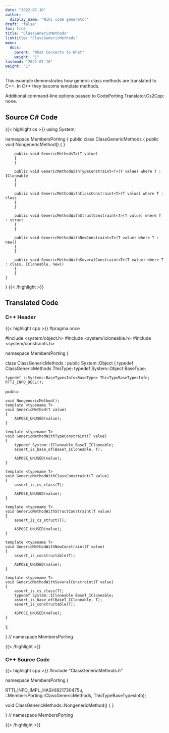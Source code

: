 ```yaml
---
date: "2022-07-10"
author:
  display_name: "Wiki code generator"
draft: "false"
toc: true
title: "ClassGenericMethods"
linktitle: "ClassGenericMethods"
menu:
  docs:
    parent: "What Converts to What"
    weight: "1"
lastmod: "2022-07-10"
weight: "1"
---
```


This example demonstrates how generic class methods are translated to C++. In C++ they become template methods.

Additional command-line options passed to CodePorting.Translator.Cs2Cpp: none.

## Source C# Code ##

{{< highlight cs >}}
using System;

namespace MembersPorting
{
    public class ClassGenericMethods
    {
        public void NongenericMethod()
        {
        }

        public void GenericMethod<T>(T value)
        {
        }

        public void GenericMethodWithTypeConstraint<T>(T value) where T : ICloneable
        {
        }

        public void GenericMethodWithClassConstraint<T>(T value) where T : class
        {
        }

        public void GenericMethodWithStructConstraint<T>(T value) where T : struct
        {
        }

        public void GenericMethodWithNewConstraint<T>(T value) where T : new()
        {
        }

        public void GenericMethodWithSeveralConstraint<T>(T value) where T : class, ICloneable, new()
        {
        }
    }
}
{{< /highlight >}}

## Translated Code ##

### C++ Header ###

{{< highlight cpp >}}
#pragma once

#include <system/object.h>
#include <system/icloneable.h>
#include <system/constraints.h>

namespace MembersPorting {

class ClassGenericMethods : public System::Object
{
    typedef ClassGenericMethods ThisType;
    typedef System::Object BaseType;
    
    typedef ::System::BaseTypesInfo<BaseType> ThisTypeBaseTypesInfo;
    RTTI_INFO_DECL();
    
public:

    void NongenericMethod();
    template <typename T>
    void GenericMethod(T value)
    {
        ASPOSE_UNUSED(value);
    }
    
    template <typename T>
    void GenericMethodWithTypeConstraint(T value)
    {
        typedef System::ICloneable BaseT_ICloneable;
        assert_is_base_of(BaseT_ICloneable, T);
        
        ASPOSE_UNUSED(value);
    }
    
    template <typename T>
    void GenericMethodWithClassConstraint(T value)
    {
        assert_is_cs_class(T);
        
        ASPOSE_UNUSED(value);
    }
    
    template <typename T>
    void GenericMethodWithStructConstraint(T value)
    {
        assert_is_cs_struct(T);
        
        ASPOSE_UNUSED(value);
    }
    
    template <typename T>
    void GenericMethodWithNewConstraint(T value)
    {
        assert_is_constructable(T);
        
        ASPOSE_UNUSED(value);
    }
    
    template <typename T>
    void GenericMethodWithSeveralConstraint(T value)
    {
        assert_is_cs_class(T);
        typedef System::ICloneable BaseT_ICloneable;
        assert_is_base_of(BaseT_ICloneable, T);
        assert_is_constructable(T);
        
        ASPOSE_UNUSED(value);
    }
    
    
};

} // namespace MembersPorting



{{< /highlight >}}

### C++ Source Code ###

{{< highlight cpp >}}
#include "ClassGenericMethods.h"

namespace MembersPorting {

RTTI_INFO_IMPL_HASH(821730475u, ::MembersPorting::ClassGenericMethods, ThisTypeBaseTypesInfo);

void ClassGenericMethods::NongenericMethod()
{
}

} // namespace MembersPorting

{{< /highlight >}}
